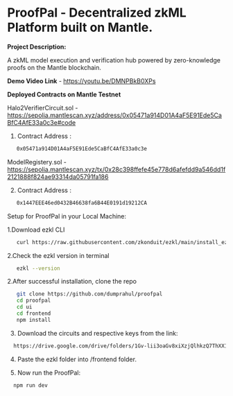 # ProofPal - Decentralized zkML Platform built on Mantle.

**Project Description:**

A zkML model execution and verification hub powered by zero-knowledge proofs on the Mantle blockchain.

**Demo Video Link** - https://youtu.be/DMNPBkB0XPs

**Deployed Contracts on Mantle Testnet**

Halo2VerifierCircuit.sol - https://sepolia.mantlescan.xyz/address/0x05471a914D01A4aF5E91Ede5CaBfC4AfE33a0c3e#code

1. Contract Address :
 ```bash
    0x05471a914D01A4aF5E91Ede5CaBfC4AfE33a0c3e
 ```

ModelRegistery.sol - https://sepolia.mantlescan.xyz/tx/0x28c398ffefe45e778d6afefdd9a546dd1f2121888f824ae93314da05791fa186

2. Contract Address :
 ```bash
    0x1447EEE46ed0432B46638fa6B44E0191d19212CA
 ```

Setup for ProofPal in your Local Machine:

1.Download ezkl CLI

 ```bash
    curl https://raw.githubusercontent.com/zkonduit/ezkl/main/install_ezkl_cli.sh | bash
 ```
2.Check the ezkl version in terminal

 ```bash
    ezkl --version
 ```
2.After successful installation, clone the repo

 ```bash
    git clone https://github.com/dumprahul/proofpal
    cd proofpal
    cd ui
    cd frontend
    npm install
 ```

3. Download the circuits and respective keys from the link:

 ```bash
   https://drive.google.com/drive/folders/1Gv-lii3oaGv8xiXzjQlhkzQ7ThXX1zuF?usp=sharing
 ```

4. Paste the ezkl folder into /frontend folder.

5. Now run the ProofPal:

 ```bash
   npm run dev
 ```
